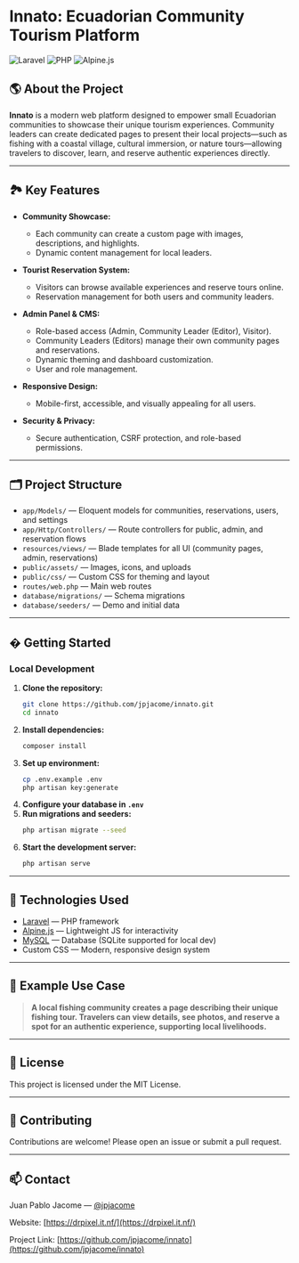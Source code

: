 
# Innato: Ecuadorian Community Tourism Platform

![Laravel](https://img.shields.io/badge/laravel-%23FF2D20.svg?style=for-the-badge&logo=laravel&logoColor=white)
![PHP](https://img.shields.io/badge/php-%23777BB4.svg?style=for-the-badge&logo=php&logoColor=white)
![Alpine.js](https://img.shields.io/badge/alpine.js-%2334D399.svg?style=for-the-badge&logo=alpine.js&logoColor=white)

## 🌎 About the Project

**Innato** is a modern web platform designed to empower small Ecuadorian communities to showcase their unique tourism experiences. Community leaders can create dedicated pages to present their local projects—such as fishing with a coastal village, cultural immersion, or nature tours—allowing travelers to discover, learn, and reserve authentic experiences directly.

---

## 🏞️ Key Features

- **Community Showcase:**
  - Each community can create a custom page with images, descriptions, and highlights.
  - Dynamic content management for local leaders.

- **Tourist Reservation System:**
  - Visitors can browse available experiences and reserve tours online.
  - Reservation management for both users and community leaders.


- **Admin Panel & CMS:**
  - Role-based access (Admin, Community Leader (Editor), Visitor).
  - Community Leaders (Editors) manage their own community pages and reservations.
  - Dynamic theming and dashboard customization.
  - User and role management.

- **Responsive Design:**
  - Mobile-first, accessible, and visually appealing for all users.

- **Security & Privacy:**
  - Secure authentication, CSRF protection, and role-based permissions.

---

## 🗂️ Project Structure

- `app/Models/` — Eloquent models for communities, reservations, users, and settings
- `app/Http/Controllers/` — Route controllers for public, admin, and reservation flows
- `resources/views/` — Blade templates for all UI (community pages, admin, reservations)
- `public/assets/` — Images, icons, and uploads
- `public/css/` — Custom CSS for theming and layout
- `routes/web.php` — Main web routes
- `database/migrations/` — Schema migrations
- `database/seeders/` — Demo and initial data

---

## � Getting Started

### Local Development

1. **Clone the repository:**
   ```bash
   git clone https://github.com/jpjacome/innato.git
   cd innato
   ```
2. **Install dependencies:**
   ```bash
   composer install
   ```
3. **Set up environment:**
   ```bash
   cp .env.example .env
   php artisan key:generate
   ```
4. **Configure your database in `.env`**
5. **Run migrations and seeders:**
   ```bash
   php artisan migrate --seed
   ```
6. **Start the development server:**
   ```bash
   php artisan serve
   ```

---

## 🧩 Technologies Used

- [Laravel](https://laravel.com) — PHP framework
- [Alpine.js](https://alpinejs.dev) — Lightweight JS for interactivity
- [MySQL](https://www.mysql.com) — Database (SQLite supported for local dev)
- Custom CSS — Modern, responsive design system

---

## 📖 Example Use Case

> **A local fishing community creates a page describing their unique fishing tour. Travelers can view details, see photos, and reserve a spot for an authentic experience, supporting local livelihoods.**

---

## 📝 License

This project is licensed under the MIT License.

---

## 🤝 Contributing

Contributions are welcome! Please open an issue or submit a pull request.

---

## 📫 Contact

Juan Pablo Jacome — [@jpjacome](https://github.com/jpjacome)

Website: [https://drpixel.it.nf/](https://drpixel.it.nf/)

Project Link: [https://github.com/jpjacome/innato](https://github.com/jpjacome/innato)
